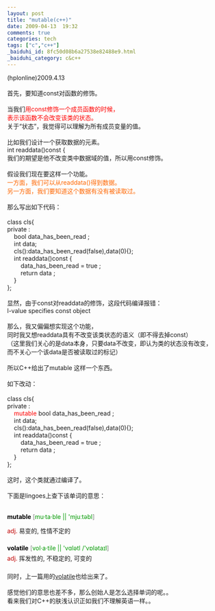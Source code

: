 ```yaml
---
layout: post
title: "mutable(c++)"
date: 2009-04-13  19:32
comments: true
categories: tech
tags: ["c","c++"]
_baiduhi_id: 8fc50d08b6a27538e82488e9.html
_baiduhi_category: c&c++
---
```


(hplonline)2009.4.13<br/><br/>
首先，要知道const对函数的修饰。<br/><br/>
当我们<font color="#ff0000">用const修饰一个成员函数的时候，<br/>
表示该函数不会改变该类的状态。</font><br/>
关于“状态”，我觉得可以理解为所有成员变量的值。<br/><br/>
比如我们设计一个获取数据的元素。<br/>
int readdata()const {<br/>
我们的期望是他不改变类中数据域的值，所以用const修饰。<br/><br/>
假设我们现在要这样一个功能。<br/><font color="#ff6600">一方面，我们可以从readdata()得到数据。<br/>
另一方面，我们要知道这个数据有没有被读取过。</font><br/><br/>
那么写出如下代码：<br/><br/>
class cls{<br/>
private :<br/>
      bool data_has_been_read ;<br/>
      int data;<br/>
      cls():data_has_been_read(false),data(0){};<br/>
      int readdata()const {<br/>
            data_has_been_read = true ;<br/>
            return data ;<br/>
      }<br/>
};<br/><br/>
显然，由于const对readdata的修饰，这段代码编译报错：<br/>
l-value specifies const object<br/><br/>
那么，我又偏偏想实现这个功能，<br/>
同时我又想readdata具有不改变该类状态的语义（即不得去掉const）<br/>
（这里我们关心的是data本身，只要data不改变，即认为类的状态没有改变，<br/>
而不关心一个该data是否被读取过的标记）<br/><br/>
所以C++给出了mutable 这样一个东西。<br/><br/>
如下改动：<br/><br/>
class cls{<br/>
private :<br/>
      <font color="#ff0000">mutable</font> bool data_has_been_read ;<br/>
      int data;<br/>
      cls():data_has_been_read(false),data(0){};<br/>
      int readdata()const {<br/>
            data_has_been_read = true ;<br/>
            return data ;<br/>
      }<br/>
};<br/><br/>
这时，这个类就通过编译了。<br/><br/>
下面是lingoes上查下该单词的意思：<br/><br/><div style="margin: 0px 0px 5px; color: rgb(128, 128, 128); line-height: normal;"><span style="font-size: 10.5pt; color: rgb(0, 0, 0); line-height: normal;"><strong>mutable</strong></span>   <span style="font-size: 10.5pt; line-height: normal;">[<font color="#009900">mu·ta·ble || 'mjuːtəbl</font>]</span></div>
<div style="margin: 0px 0px 5px;">
<div style="margin: 4px 0px;"><font color="#c00000">adj.</font>  易变的,  性情不定的</div>
</div>
<br/><div style="margin: 0px 0px 5px; color: rgb(128, 128, 128); line-height: normal;"><span style="font-size: 10.5pt; color: rgb(0, 0, 0); line-height: normal;"><strong>volatile</strong></span>   <span style="font-size: 10.5pt; line-height: normal;">[<font color="#009900">vol·a·tile || 'vɑlətl /'vɒlətaɪl</font>]</span></div>
<div style="margin: 0px 0px 5px;">
<div style="margin: 4px 0px;"><font color="#c00000">adj.</font>  挥发性的, 不稳定的,  可变的</div>
</div>
<br/>
同时，上一篇用的<a href="http://hi.baidu.com/hplonline/blog/item/baf29d2bb27a5ff2e7cd400b.html" target="_blank">volatile</a>也给出来了。<br/><br/>
感觉他们的意思也差不多，那么创始人是怎么选择单词的呢。。<br/>
看来我们对C++的肤浅认识正如我们不理解英语一样。。
